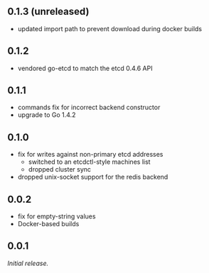 ## 0.1.3 (unreleased)

* updated import path to prevent download during docker builds

## 0.1.2

* vendored go-etcd to match the etcd 0.4.6 API

## 0.1.1

* commands fix for incorrect backend constructor
* upgrade to Go 1.4.2

## 0.1.0

* fix for writes against non-primary etcd addresses
	* switched to an etcdctl-style machines list
	* dropped cluster sync
* dropped unix-socket support for the redis backend

## 0.0.2

* fix for empty-string values
* Docker-based builds

## 0.0.1

*Initial release.*
